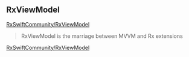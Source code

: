 ## RxViewModel

[RxSwiftCommunity/RxViewModel](https://github.com/RxSwiftCommunity/RxViewModel)
> RxViewModel is the marriage between MVVM and Rx extensions

[RxSwiftCommunity/RxViewModel](https://github.com/RxSwiftCommunity/RxViewModel)
